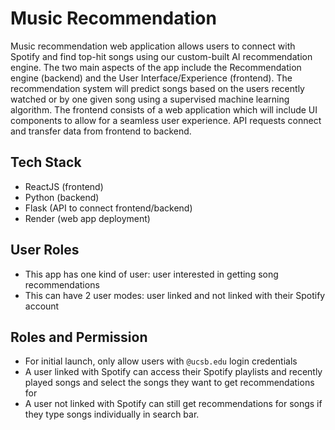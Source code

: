 # Music Recommendation
Music recommendation web application allows users to connect with Spotify and find top-hit songs using our custom-built
AI recommendation engine. The two main aspects of the app include the Recommendation engine (backend) and the User
Interface/Experience (frontend). The recommendation system will predict songs based on the users recently watched or by
one given song using a supervised machine learning algorithm. The frontend consists of a web application which will include
UI components to allow for a seamless user experience. API requests connect and transfer data from frontend to backend.

## Tech Stack
- ReactJS (frontend)
- Python (backend)
- Flask (API to connect frontend/backend)
- Render (web app deployment)

## User Roles
- This app has one kind of user: user interested in getting song recommendations
- This can have 2 user modes: user linked and not linked with their Spotify account

## Roles and Permission
- For initial launch, only allow users with `@ucsb.edu` login credentials
- A user linked with Spotify can access their Spotify playlists and recently played songs and select the songs they want to
get recommendations for
- A user not linked with Spotify can still get recommendations for songs if they type songs individually in search bar. 
